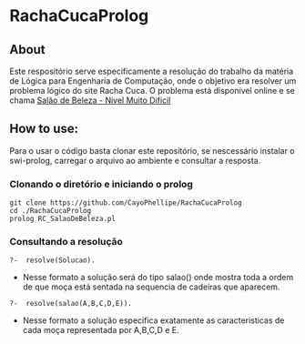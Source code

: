 <!-- @format -->

# RachaCucaProlog

## About

Este respositório serve especificamente a resolução do trabalho da matéria de Lógica para Engenharia de Computação, onde o objetivo era resolver um problema lógico do site Racha Cuca. O problema está disponível online e se chama [Salão de Beleza - Nivel Muito Dificil](https://rachacuca.com.br/logica/problemas/salao-de-beleza/)

## How to use:

Para o usar o código basta clonar este repositório, se nescessário instalar o swi-prolog, carregar o arquivo ao ambiente e consultar a resposta.

### Clonando o diretório e iniciando o prolog

```
git clone https://github.com/CayoPhellipe/RachaCucaProlog
cd ./RachaCucaProlog
prolog RC_SalaoDeBeleza.pl
```

### Consultando a resolução

```
?-  resolve(Solucao).
```

-   Nesse formato a solução será do tipo salao() onde mostra toda a ordem de que moça está sentada na sequencia de cadeiras que aparecem.

```
?-  resolve(salao(A,B,C,D,E)).
```

-   Nesse formato a solução especifica exatamente as caracteristicas de cada moça representada por A,B,C,D e E.
